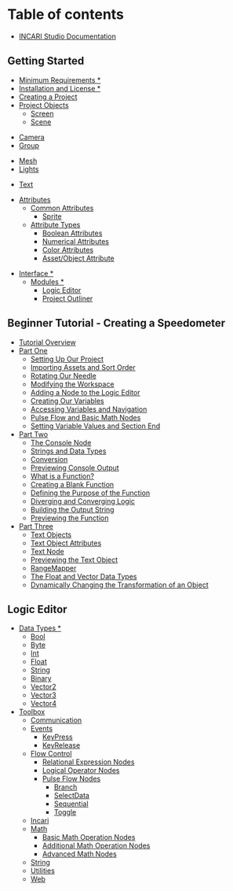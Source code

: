 # Table of contents

* [INCARI Studio Documentation](README.md)

## Getting Started

* [Minimum Requirements \*](getting-started/requirements.md)
* [Installation and License \*](getting-started/installation.md)
* [Creating a Project](getting-started/creating-a-project.md)
* [Project Objects](getting-started/project-objects/README.md)
  * [Screen](getting-started/project-objects/screen.md)
  * [Scene](getting-started/project-objects/scene.md)
<!-- * [Scene Objects \*](getting-started/scene-objects/README.md) -->
  * [Camera](getting-started/scene-objects/camera.md)
  * [Group](getting-started/scene-objects/group.md)
  <!-- * [List Widget \*](getting-started/scene-objects/list-widget.md) -->
  * [Mesh](getting-started/scene-objects/mesh.md)
  * [Lights](getting-started/scene-objects/lights.md)
  <!-- * [Sprites \*](getting-started/scene-objects/sprites.md) -->
  * [Text](getting-started/scene-objects/text.md)
  <!-- * [Web Sprite \*](getting-started/scene-objects/web-sprite.md) -->
* [Attributes](getting-started/attributes/README.md)
  * [Common Attributes](getting-started/attributes/common-attributes/)
    <!-- * [Transformation \*](getting-started/attributes/transformation.md) -->
    * [Sprite](getting-started/attributes/sprite.md)
  * [Attribute Types](getting-started/attributes/attribute-types/README.md)
    * [Boolean Attributes](getting-started/attributes/attribute-types/boolean-attributes.md)
    * [Numerical Attributes](getting-started/attributes/attribute-types/numerical-attributes.md)
    * [Color Attributes](getting-started/attributes/attribute-types/color-attributes.md)
    * [Asset/Object Attribute](getting-started/attributes/attribute-types/asset-object-attribute.md)
<!-- * [Terminology \*](getting-started/terminology.md) -->
* [Interface \*](getting-started/interface/README.md)
  <!-- * [Coordinate System \*](getting-started/interface/size-and-resolution.md) -->
  * [Modules \*](getting-started/interface/managers-editors-and-outliners/README.md)
    <!-- * [Asset Manager \*](getting-started/interface/managers-editors-and-outliners/asset-manager.md) -->
    <!-- * [Attribute Editor \*](getting-started/interface/managers-editors-and-outliners/attribute-editor.md) -->
    <!-- * [Code Editor \*](getting-started/interface/managers-editors-and-outliners/code-editor.md) -->
    <!-- * [Console \*](getting-started/interface/managers-editors-and-outliners/console.md) -->
    * [Logic Editor](getting-started/interface/managers-editors-and-outliners/logic-editor.md)
    <!-- * [Material Editor \*](getting-started/interface/managers-editors-and-outliners/material-editor.md) -->
    * [Project Outliner](getting-started/interface/managers-editors-and-outliners/project-outliner.md)
    <!-- * [Scene \*](getting-started/interface/managers-editors-and-outliners/scene.md) -->
    <!-- * [Scene Outliner \*](getting-started/interface/managers-editors-and-outliners/scene-outliner.md) -->

## Beginner Tutorial - Creating a Speedometer

* [Tutorial Overview](beginner-tutorial-creating-a-speedometer/tutorial-overview.md)
* [Part One](beginner-tutorial-creating-a-speedometer/part-one/README.md)
  * [Setting Up Our Project](beginner-tutorial-creating-a-speedometer/part-one/setting-up-our-project.md)
  * [Importing Assets and Sort Order](beginner-tutorial-creating-a-speedometer/part-one/importing-assets.md)
  * [Rotating Our Needle](beginner-tutorial-creating-a-speedometer/part-one/rotating-our-needle.md)
  * [Modifying the Workspace](beginner-tutorial-creating-a-speedometer/part-one/modifying-the-workspace.md)
  * [Adding a Node to the Logic Editor](beginner-tutorial-creating-a-speedometer/part-one/adding-a-node-to-the-logic-editor.md)
  * [Creating Our Variables](beginner-tutorial-creating-a-speedometer/part-one/creating-our-variables.md)
  * [Accessing Variables and Navigation](beginner-tutorial-creating-a-speedometer/part-one/accessing-variables-and-navigation.md)
  * [Pulse Flow and Basic Math Nodes](beginner-tutorial-creating-a-speedometer/part-one/pulse-flow-and-basic-math-nodes.md)
  * [Setting Variable Values and Section End](beginner-tutorial-creating-a-speedometer/part-one/setting-variable-values-and-section-end.md)
* [Part Two](beginner-tutorial-creating-a-speedometer/part-two/README.md)
  * [The Console Node](beginner-tutorial-creating-a-speedometer/part-two/using-console-to-debug.md)
  * [Strings and Data Types](beginner-tutorial-creating-a-speedometer/part-two/strings-and-data-types.md)
  * [Conversion](beginner-tutorial-creating-a-speedometer/part-two/conversion.md)
  * [Previewing Console Output](beginner-tutorial-creating-a-speedometer/part-two/previewing-console-output.md)
  * [What is a Function?](beginner-tutorial-creating-a-speedometer/part-two/creating-a-function.md)
  * [Creating a Blank Function](beginner-tutorial-creating-a-speedometer/part-two/creating-a-blank-function.md)
  * [Defining the Purpose of the Function](beginner-tutorial-creating-a-speedometer/part-two/defining-the-purpose-of-the-function.md)
  * [Diverging and Converging Logic](beginner-tutorial-creating-a-speedometer/part-two/creating-a-function-part-two.md)
  * [Building the Output String](beginner-tutorial-creating-a-speedometer/part-two/building-the-output-string-and-section-end.md)
  * [Previewing the Function](beginner-tutorial-creating-a-speedometer/part-two/previewing-the-function.md)
* [Part Three](beginner-tutorial-creating-a-speedometer/part-three/README.md)
  * [Text Objects](beginner-tutorial-creating-a-speedometer/part-three/text-objects.md)
  * [Text Object Attributes](beginner-tutorial-creating-a-speedometer/part-three/text-object-attributes.md)
  * [Text Node](beginner-tutorial-creating-a-speedometer/part-three/text-node.md)
  * [Previewing the Text Object](beginner-tutorial-creating-a-speedometer/part-three/previewing-the-text-object.md)
  * [RangeMapper](beginner-tutorial-creating-a-speedometer/part-three/rotating-the-needle.md)
  * [The Float and Vector Data Types](beginner-tutorial-creating-a-speedometer/part-three/the-float-and-vector-data-types.md)
  * [Dynamically Changing the Transformation of an Object](beginner-tutorial-creating-a-speedometer/part-three/dynamically-changing-the-transformation-of-an-object.md)

## Logic Editor

<!-- * [Variables \*](logic-editor/variables.md) -->
* [Data Types \*](logic-editor/data-types/README.md)
  * [Bool](logic-editor/data-types/bool.md)
  * [Byte](logic-editor/data-types/byte.md)
  * [Int](logic-editor/data-types/int.md)
  * [Float](logic-editor/data-types/float.md)
  * [String](logic-editor/data-types/string-1.md)
  * [Binary](logic-editor/data-types/binary.md)
  * [Vector2](logic-editor/data-types/vector2.md)
  * [Vector3](logic-editor/data-types/vector3.md)
  * [Vector4](logic-editor/data-types/vector4.md)
* [Toolbox](logic-editor/toolbox/README.md)
  * [Communication](logic-editor/toolbox/communication.md)
  * [Events](logic-editor/toolbox/events/README.md)
    * [KeyPress](logic-editor/toolbox/events/keypress.md)
    * [KeyRelease](logic-editor/toolbox/events/keyrelease.md)
  * [Flow Control](logic-editor/toolbox/flow-control/README.md)
    * [Relational Expression Nodes](logic-editor/toolbox/flow-control/relational-expression-nodes.md)
    * [Logical Operator Nodes](logic-editor/toolbox/flow-control/logical-operator-nodes.md)
    * [Pulse Flow Nodes](logic-editor/toolbox/flow-control/branch/README.md)
      * [Branch](logic-editor/toolbox/flow-control/branch/branch.md)
      * [SelectData](logic-editor/toolbox/flow-control/branch/selectdata.md)
      * [Sequential](logic-editor/toolbox/flow-control/branch/sequential.md)
      * [Toggle](logic-editor/toolbox/flow-control/branch/toggle.md)
  * [Incari](logic-editor/toolbox/incari.md)
  * [Math](logic-editor/toolbox/math/README.md)
    * [Basic Math Operation Nodes](logic-editor/toolbox/math/basic-math-operation-nodes.md)
    * [Additional Math Operation Nodes](logic-editor/toolbox/math/additional-math-operation-nodes.md)
    * [Advanced Math Nodes](logic-editor/toolbox/math/advanced-math-nodes.md)
  * [String](logic-editor/toolbox/string.md)
  * [Utilities](logic-editor/toolbox/utilities.md)
  * [Web](logic-editor/toolbox/web.md)


